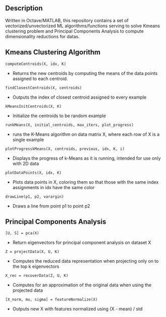 ## Description
Written in Octave/MATLAB, this repository contains a set of vectorized/unvectorized ML algorithms/functions serving to solve Kmeans clustering problem and Principal Components Analysis to compute dimensionality reductions for datas.

## Kmeans Clustering Algorithm
```
computeCentroids(X, idx, K)
```
- Returns the new centroids by computing the means of the data points assigned to each centroid.

```
findClosestCentroids(X, centroids)
```
- Outputs the index of closest centroid assigned to every example
  
```
kMeansInitCentroids(X, K)
```
- Initialize the centroids to be random example
  
```
runkMeans(X, initial_centroids, max_iters, plot_progress)
```
- runs the K-Means algorithm on data matrix X, where each row of X is a single example

```
plotProgresskMeans(X, centroids, previous, idx, K, i)
```
- Displays the progress of k-Means as it is running, intended for use only with 2D data
  
```
plotDataPoints(X, idx, K)
```
- Plots data points in X, coloring them so that those with the same index assignments in idx have the same color
  
```
drawLine(p1, p2, varargin)
```
- Draws a line from point p1 to point p2

## Principal Components Analysis
```
[U, S] = pca(X)
```
- Return eigenvectors for principal component analysis on dataset X

```
Z = projectData(X, U, K)
```
- Computes the reduced data representation when projecting only on to the top k eigenvectors

```
X_rec = recoverData(Z, U, K)
```
- Computes for an approximation of the original data when using the projected data

```
[X_norm, mu, sigma] = featureNormalize(X)
```
- Outputs new X with features normalized using (X - mean) / std
